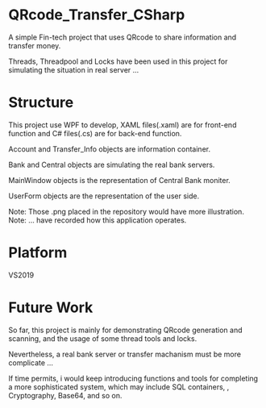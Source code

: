 # QRcode_Transfer_CSharp
A simple Fin-tech project that uses QRcode to share information and transfer money. 

Threads, Threadpool and Locks have been used in this project for simulating the situation in real server ...

# Structure
This project use WPF to develop, XAML files(.xaml) are for front-end function and C# files(.cs) are for back-end function.

Account and Transfer_Info objects are information container.

Bank and Central objects are simulating the real bank servers.

MainWindow objects is the representation of Central Bank moniter.

UserForm objects are the representation of the user side.

Note: Those .png placed in the repository would have more illustration.
Note: ... have recorded how this application operates.

# Platform
VS2019

# Future Work
So far, this project is mainly for demonstrating QRcode generation and scanning, and the usage of some thread tools and locks.

Nevertheless, a real bank server or transfer machanism must be more complicate ...

If time permits, i would keep introducing functions and tools for completing a more sophisticated system, which may include SQL containers, , Cryptography, Base64, and so on.
